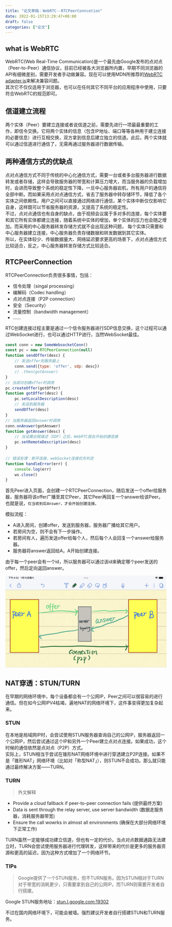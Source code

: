 ```yaml
---
title: "论文草稿：WebRTC--RTCPeerConncetion"
date: 2022-01-15T13:29:47+08:00
draft: false
categories: ["论文"]
---
```


## what is WebRTC

WebRTC(Web Real-Time Communication)是一个最先由Google发布的点对点（Peer-to-Peer）通信协议，目前已经被各大浏览器所内置，早期不同浏览器的API有细微差别，需要开发者手动做兼容。现在可以使用MDN所推荐的[WebRTC adapter.js](https://github.com/webrtc/adapter/)来解决兼容问题。\
其次它不仅仅适用于浏览器，也可以在任何其它不同平台的应用程序中使用，只要符合WebRTC的规范即可。


## 信道建立流程

两个实体（Peer）要建立连接或者说信道之前，需要先进行一项最最重要的工作，即信令交换。它将两个实体的信息（包含IP地址、端口等等各种用于建立连接的必要信息）进行互相交换，双方拿到信息后建立独立的信道。此后，两个实体就可以通过信道进行通信了，无需再通过服务器进行数据传输。

## 两种通信方式的优缺点

点对点通信方式不同于传统的中心化通信方式，需要一台或者多台服务器进行数据转发或者存储，这样会导致服务器的带宽和计算压力增大，而当服务器的负载增加时，会进而导致整个系统的稳定性下降，一旦中心服务器宕机，所有用户的通信将全部中断。而如果采用点对点通信方式，省去了服务器中转存储环节，降低了各个实体之间依赖性。用户之间可以直接通过网络进行通信，某个实体中断仅仅影响它自身，这样既可以节省服务器的资源，又提高了系统的稳定性。\
不过，点对点通信也有自身的缺点，由于视频会议属于多对多的连接，每个实体要和其它所有实体都建立连接，随着系统中实体的增加，单个实体的压力也会随之增加。而采用的中心服务器转发存储方式就不会出现这种问题， 每个实体只需要和中心服务器建立连接，中心服务器负责存储数据和转发数据到其它实体。\
所以，在实体较少、传输数据量大、网络延迟要求更高的场景下，点对点通信方式比较适合，反之，中心服务器转发存储方式比较适合。

## RTCPeerConnection

RTCPeerConnection负责很多事情，包括：

- 信令处理（singal processing）
- 编解码（Codec handling）
- 点对点连接（P2P connection）
- 安全（Security）
- 流量控制（bandwidth  management）
- ……

RTC创建连接过程主要是通过一个信令服务器进行SDP信息交换，这个过程可以通过WebSocket进行，也可以通过HTTP进行，当然WebSocket最佳。
```js
const conn = new SomeWebsocketConn()
const pc = new RTCPeerConnection(null)
function sendOffer(desc) {
    // 发送offer到服务器上
    conn.send({type: 'offer', sdp: desc})
    // .then(gotAnswer)
}
// 当成功创建offer时调用
pc.createOffer(gotOffer)
function gotOffer(desc) {
    pc.setLocalDescription(desc)
    // 发送到服务器
    sendOffer(desc)
}
// 当服务器返回answer时调用
conn.onAnswer(gotAnswer)
function gotAnswer(desc) {
    // 当设置远程描述（SDP）之后，WebRTC就会开始创建连接
    pc.setRemoteDescription(desc)
}

// 错误处理：断开连接，webSocket连接优先判定
function handleError(err) {
    console.log(err)
    ws.close()
}
```
首先Peer进入页面，会创建一个RTCPeerConnection，随后发送一个offer给服务器，服务器将该offer广播至其它Peer，其它Peer再回复一个answer给该Peer。\
也就是说，`仅当收到后Answer，才会开始创建连接。`

模拟流程：
- A进入房间，创建offer，发送到服务器，服务器广播给其它用户。
- 若房间为空，则不会有下一步操作。
- 若房间有人，遍历发送offer给每个人，然后每个人会回复一个answer给服务器。
- 服务器将answer返回给A，A开始创建连接。

由于每一个peer会有一个id，所以服务器可以通过该id来确定哪个peer发送的offer，然后定向返回answer。


![](/images/webrtc1.png)



## NAT穿透：STUN/TURN

在早期的网络环境中，每个设备都会有一个公网IP，Peer之间可以很容易的进行通信。但在如今公网IPV4枯竭，遍地NAT的网络环境下，这件事变得更加复杂起来。

### STUN

在本地是局域网IP时，会尝试使用STUN服务器查询自己的公网IP，服务器返回一个公网IP，然后尝试通过这个IP和另外一个Peer建立点对点连接。如果成功，这个时候的通信依然是点对点（P2P）方式。\
实际上，STUN相当于尝试在锥形NAT网络环境中进行穿透建立P2P连接。如果不是「锥形NAT」网络环境（比如对「称型NAT」），则STUN不会成功。那么就只能通过最终解决方案——TURN。

### TURN

> 外文解释

- Provide a cloud fallback if peer-to-peer connection fails (提供最终方案)
- Data is sent through the relay server, use server bandwidth (数据走服务器，消耗服务器带宽)
- Ensure the call wowrks in almost all environments (确保在大部分网络环境下正常工作)

TURN虽然一定能够成功建立信道，但也有一定的代价。当点对点数据通路无法建立时，TURN会尝试使用服务器进行代理转发，这样带来的代价是更多的服务器资源和更高的延迟，因为这种方式增加了一个网络环节。

### TIPs
> Google提供了一个STUN服务，但不TURN服务。因为STUN相对于TURN对于带宽的消耗更少，只需要拿到自己的公网IP。而TURN则需要开发者自行搭建。

Google STUN服务地址：[stun.l.google.com:19302](stun.l.google.com:19302)

不过在国内网络环境下，可能会被墙。强烈建议开发者自行搭建STUN和TURN服务。
